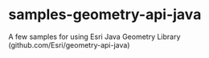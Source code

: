 samples-geometry-api-java
=========================

A few samples for using Esri Java Geometry Library (github.com/Esri/geometry-api-java)
